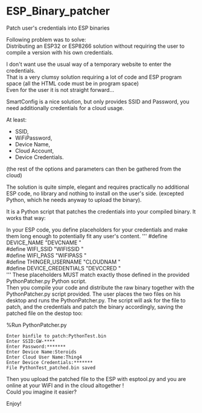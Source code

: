 # ESP_Binary_patcher
Patch user's credentials into ESP binaries

Following problem was to solve:  
Distributing an ESP32 or ESP8266 solution without requiring the user to compile a version with his own credentials.  

I don't want use the usual way of a temporary website to enter the credentials.  
That is a very clumsy solution requiring a lot of code and ESP program space (all the HTML code must be in program space)  
Even for the user it is not straight forward...

SmartConfig is a nice solution, but only provides SSID and Password, you need additionally credentials for a cloud usage. 

At least: 
* SSID, 
* WiFiPassword, 
* Device Name, 
* Cloud Account, 
* Device Credentials.

(the rest of the options and parameters can then be gathered from the cloud)

The solution is quite simple, elegant and requires practically no additional ESP code, no library and nothing to install on the user's side.
(excepted Python, which he needs anyway to upload the binary).

It is a Python script that patches the credentials into your compiled binary.
It works that way:

In your ESP code, you define placeholders for your credentials and make them long enough to potentially fit any user's content.
'''
  #define DEVICE_NAME             "DEVCNAME        "   
  #define WIFI_SSID               "WIFISSID        "   
  #define WIFI_PASS               "WIFIPASS                "  
  #define THINGER_USERNAME        "CLOUDNAM        "  
  #define DEVICE_CREDENTIALS      "DEVCCRED        "  
'''
These placeholders MUST match exactly those defined in the provided PythonPatcher.py Python script.  
Then you compile your code and distribute the raw binary together with the PythonPatcher.py script provided.
The user places the two files on his desktop and runs the PythonPatcher.py.
The script will ask for the file to patch, and the credentials and patch the binary accordingly, saving the patched file on the destop too:

%Run PythonPatcher.py

    Enter binfile to patch:PythonTest.bin  
    Enter SSID:GW-****  
    Enter Password:*******  
    Enter Device Name:Steroids  
    Enter Cloud User Name:Thing4  
    Enter Device Credentials:*******  
    File PythonTest_patched.bin saved  

Then you upload the patched file to the ESP with esptool.py and you are online at your WiFI and in the cloud altogether !  
Could you imagine it easier?  

Enjoy!
